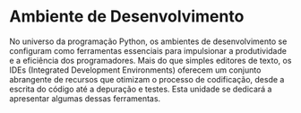 # Ambiente de Desenvolvimento

No universo da programação Python, os ambientes de desenvolvimento  se configuram como ferramentas essenciais para impulsionar a produtividade e a eficiência dos programadores. Mais do que simples editores de texto, os IDEs (Integrated Development Environments)  oferecem um conjunto abrangente de recursos que otimizam o processo de codificação, desde a escrita do código até a depuração e testes. Esta unidade se dedicará a apresentar algumas dessas ferramentas.
